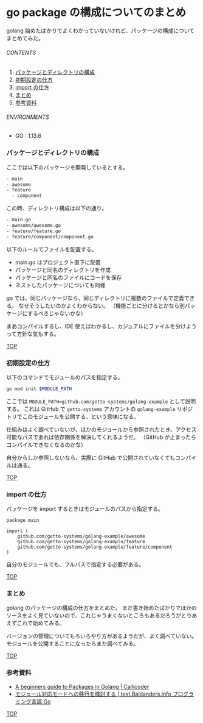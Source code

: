# go package の構成についてのまとめ
<a id="top"></a>

golang 始めたばかりでよくわかっていないけれど、パッケージの構成についてまとめてみた。

###### CONTENTS

1. [パッケージとディレクトリの構成](#package-and-directory)
1. [初期設定の仕方](#go-mod-init)
1. [import の仕方](#import)
1. [まとめ](#postscript)
1. [参考資料](#reference)


###### ENVIRONMENTS

- GO : 1.13.6


<a id="package-and-directory"></a>
### パッケージとディレクトリの構成

ここでは以下のパッケージを開発しているとする。

```txt
- main
- awesome
- feature
  - component
```

この時、ディレクトリ構成は以下の通り。

```txt
- main.go
- awesome/awesome.go
- feature/feature.go
- feature/component/component.go
```

以下のルールでファイルを配置する。

- main.go はプロジェクト直下に配置
- パッケージと同名のディレクトリを作成
- パッケージと同名のファイルにコードを保存
- ネストしたパッケージについても同様

go では、同じパッケージなら、同じディレクトリに複数のファイルで定義できる。
なぜそうしたいのかよくわからない。
（機能ごとに分けるとかなら別パッケージにするべきじゃないかな）

まあコンパイルするし、IDE 使えばわかるし、カジュアルにファイルを分けようって方針な気もする。


[TOP](#top)
<a id="go-mod-init"></a>
### 初期設定の仕方

以下のコマンドでモジュールのパスを指定する。

```bash
go mod init $MODULE_PATH
```

ここでは `MODULE_PATH=github.com/getto-systems/golang-example` として説明する。
これは GitHub で `getto-systems` アカウントの `golang-example` リポジトリでこのモジュールを公開する、という意味になる。

仕組みはよく調べていないが、ほかのモジュールから参照されたとき、アクセス可能なパスであれば依存関係を解決してくれるようだ。
（GitHub が止まったらコンパイルできなくなるのかな）

自分からしか参照しないなら、実際に GitHub で公開されていなくてもコンパイルは通る。


[TOP](#top)
<a id="import"></a>
### import の仕方

パッケージを import するときはモジュールのパスから指定する。

```golang
package main

import (
	github.com/getto-systems/golang-example/awesome
	github.com/getto-systems/golang-example/feature
	github.com/getto-systems/golang-example/feature/component
)
```

自分のモジュールでも、フルパスで指定する必要がある。


[TOP](#top)
<a id="postscript"></a>
### まとめ

golang のパッケージの構成の仕方をまとめた。
まだ書き始めたばかりでほかのソースをよく見ていないので、これじゃうまくないところもあるだろうがとりあえずこれで始めてみる。

バージョンの管理についてもろいろやり方があるようだが、よく調べていない。
モジュールを公開することになったらまた調べてみる。


[TOP](#top)
<a id="reference"></a>
### 参考資料

- [A beginners guide to Packages in Golang | Callicoder](https://www.callicoder.com/golang-packages/)
- [モジュール対応モードへの移行を検討する | text.Baldanders.info プログラミング言語 Go](https://text.baldanders.info/golang/go-module-aware-mode/)


[TOP](#top)
